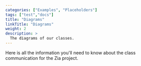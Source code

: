 ```yaml
---
categories: ["Examples", "Placeholders"]
tags: ["test","docs"] 
title: "Diagrams"
linkTitle: "Diagrams"
weight: 2
description: >
  The diagrams of our classes.
---
```


Here is all the information you'll need to know about the class communication for the Zia project.
